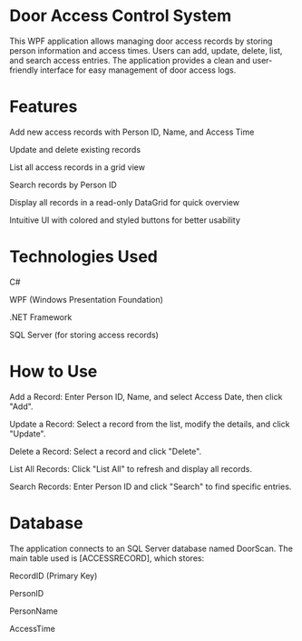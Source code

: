 # Door Access Control System

This WPF application allows managing door access records by storing person information and access times. Users can add, update, delete, list, and search access entries. The application provides a clean and user-friendly interface for easy management of door access logs.

# Features
Add new access records with Person ID, Name, and Access Time

Update and delete existing records

List all access records in a grid view

Search records by Person ID

Display all records in a read-only DataGrid for quick overview

Intuitive UI with colored and styled buttons for better usability

# Technologies Used
C#

WPF (Windows Presentation Foundation)

.NET Framework

SQL Server (for storing access records)

# How to Use
Add a Record: Enter Person ID, Name, and select Access Date, then click "Add".

Update a Record: Select a record from the list, modify the details, and click "Update".

Delete a Record: Select a record and click "Delete".

List All Records: Click "List All" to refresh and display all records.

Search Records: Enter Person ID and click "Search" to find specific entries.

# Database
The application connects to an SQL Server database named DoorScan. The main table used is [ACCESSRECORD], which stores:

RecordID (Primary Key)

PersonID

PersonName

AccessTime
